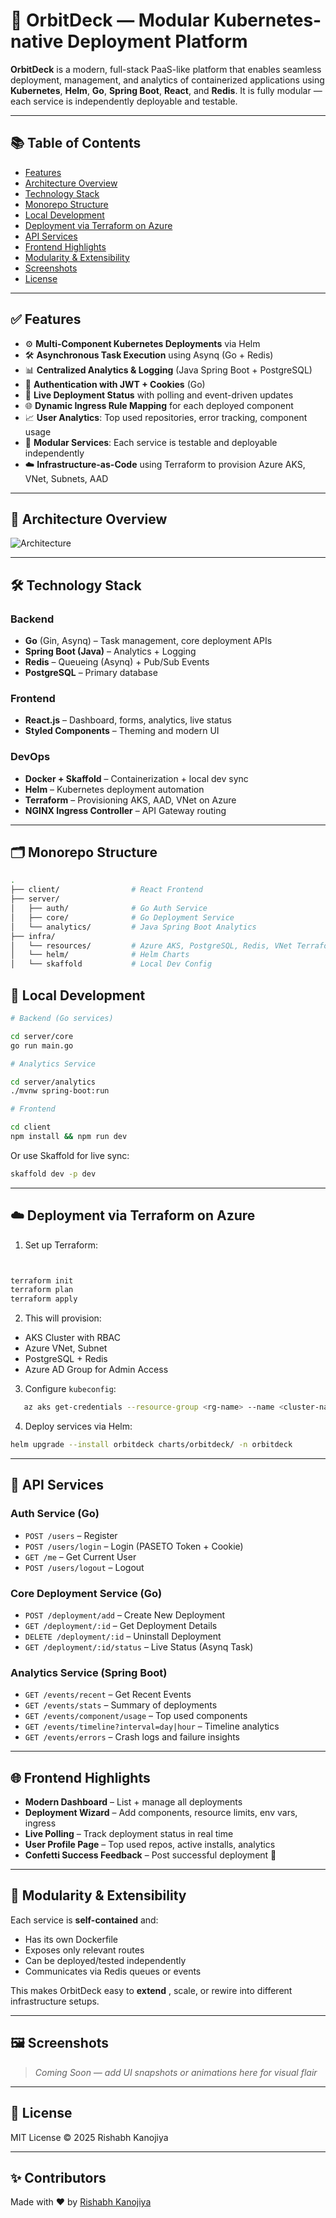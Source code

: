 # 🚀 OrbitDeck — Modular Kubernetes-native Deployment Platform

**OrbitDeck** is a modern, full-stack PaaS-like platform that enables seamless deployment, management, and analytics of containerized applications using **Kubernetes**, **Helm**, **Go**, **Spring Boot**, **React**, and **Redis**. It is fully modular — each service is independently deployable and testable.

---

## 📚 Table of Contents

- [Features](#features)
- [Architecture Overview](#architecture-overview)
- [Technology Stack](#technology-stack)
- [Monorepo Structure](#monorepo-structure)
- [Local Development](#local-development)
- [Deployment via Terraform on Azure](#deployment-via-terraform-on-azure)
- [API Services](#api-services)
- [Frontend Highlights](#frontend-highlights)
- [Modularity &amp; Extensibility](#modularity--extensibility)
- [Screenshots](#screenshots)
- [License](#license)

---

## ✅ Features

- ⚙️ **Multi-Component Kubernetes Deployments** via Helm
- 🛠 **Asynchronous Task Execution** using Asynq (Go + Redis)
- 📊 **Centralized Analytics & Logging** (Java Spring Boot + PostgreSQL)
- 🔐 **Authentication with JWT + Cookies** (Go)
- 🧠 **Live Deployment Status** with polling and event-driven updates
- 🌐 **Dynamic Ingress Rule Mapping** for each deployed component
- 📈 **User Analytics**: Top used repositories, error tracking, component usage
- 🧪 **Modular Services**: Each service is testable and deployable independently
- ☁️ **Infrastructure-as-Code** using Terraform to provision Azure AKS, VNet, Subnets, AAD

---

## 🧱 Architecture Overview

![Architecture](./docs/orbitdeck-architecture.png)

---

## 🛠 Technology Stack

### Backend

- **Go** (Gin, Asynq) – Task management, core deployment APIs
- **Spring Boot (Java)** – Analytics + Logging
- **Redis** – Queueing (Asynq) + Pub/Sub Events
- **PostgreSQL** – Primary database

### Frontend

- **React.js** – Dashboard, forms, analytics, live status
- **Styled Components** – Theming and modern UI

### DevOps

- **Docker + Skaffold** – Containerization + local dev sync
- **Helm** – Kubernetes deployment automation
- **Terraform** – Provisioning AKS, AAD, VNet on Azure
- **NGINX Ingress Controller** – API Gateway routing

---

## 🗂 Monorepo Structure

```bash
.
├── client/                # React Frontend
├── server/
│   ├── auth/              # Go Auth Service
│   ├── core/              # Go Deployment Service
│   └── analytics/         # Java Spring Boot Analytics
├── infra/
│   └── resources/         # Azure AKS, PostgreSQL, Redis, VNet Terraform Code
│   └── helm/              # Helm Charts
│   └── skaffold           # Local Dev Config
```

## 🧪 Local Development

```bash
# Backend (Go services)

cd server/core
go run main.go

# Analytics Service

cd server/analytics
./mvnw spring-boot:run

# Frontend

cd client
npm install && npm run dev
```

Or use Skaffold for live sync:

```bash
skaffold dev -p dev
```

---

## ☁️ Deployment via Terraform on Azure

1. Set up Terraform:

```bash


terraform init
terraform plan
terraform apply
```

2. This will provision:

- AKS Cluster with RBAC
- Azure VNet, Subnet
- PostgreSQL + Redis
- Azure AD Group for Admin Access

3. Configure `kubeconfig`:

```bash
   az aks get-credentials --resource-group <rg-name> --name <cluster-name>
```

4. Deploy services via Helm:

```bash
helm upgrade --install orbitdeck charts/orbitdeck/ -n orbitdeck
```

---

## 🔌 API Services

### Auth Service (Go)

- `POST /users` – Register
- `POST /users/login` – Login (PASETO Token + Cookie)
- `GET /me` – Get Current User
- `POST /users/logout` – Logout

### Core Deployment Service (Go)

- `POST /deployment/add` – Create New Deployment
- `GET /deployment/:id` – Get Deployment Details
- `DELETE /deployment/:id` – Uninstall Deployment
- `GET /deployment/:id/status` – Live Status (Asynq Task)

### Analytics Service (Spring Boot)

- `GET /events/recent` – Get Recent Events
- `GET /events/stats` – Summary of deployments
- `GET /events/component/usage` – Top used components
- `GET /events/timeline?interval=day|hour` – Timeline analytics
- `GET /events/errors` – Crash logs and failure insights

---

## 🌐 Frontend Highlights

- **Modern Dashboard** – List + manage all deployments
- **Deployment Wizard** – Add components, resource limits, env vars, ingress
- **Live Polling** – Track deployment status in real time
- **User Profile Page** – Top used repos, active installs, analytics
- **Confetti Success Feedback** – Post successful deployment 🎉

---

## 🔄 Modularity & Extensibility

Each service is **self-contained** and:

- Has its own Dockerfile
- Exposes only relevant routes
- Can be deployed/tested independently
- Communicates via Redis queues or events

This makes OrbitDeck easy to **extend** , scale, or rewire into different infrastructure setups.

---

## 🖼 Screenshots

> _Coming Soon — add UI snapshots or animations here for visual flair_

---

## 📄 License

MIT License © 2025 Rishabh Kanojiya

---

## ✨ Contributors

Made with ❤️ by [Rishabh Kanojiya](https://www.linkedin.com/in/rishabhkanojiya/)
